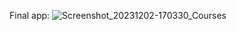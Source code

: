 Final app:
![Screenshot_20231202-170330_Courses](https://github.com/Ashish-Kumar-Arya/Courses/assets/57569508/05520405-b05f-4e24-81ed-20bce38a4c08)
